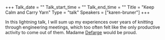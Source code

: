 +++
Talk_date = ""
Talk_start_time = ""
Talk_end_time = ""
Title = "Keep Calm and Carry Yarn"
Type = "talk"
Speakers = ["karen-bruner"]
+++

In this lightning talk, I will sum up my experiences over years of knitting through engineering meetings, which too often felt like the only productive activity to come out of them. Madame [Defarge](https://en.wikipedia.org/wiki/Madame_Defarge) would be proud.
